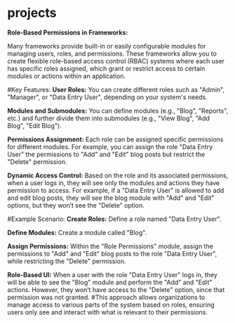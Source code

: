 # projects
**Role-Based Permissions in Frameworks:**

Many frameworks provide built-in or easily configurable modules for managing users, roles, and permissions. These frameworks allow you to create flexible role-based access control (RBAC) systems where each user has specific roles assigned, which grant or restrict access to certain modules or actions within an application.

#Key Features:
**User Roles:** You can create different roles such as "Admin", "Manager", or "Data Entry User", depending on your system's needs.

**Modules and Submodules:** You can define modules (e.g., "Blog", "Reports", etc.) and further divide them into submodules (e.g., "View Blog", "Add Blog", "Edit Blog").

**Permissions Assignment:** Each role can be assigned specific permissions for different modules. For example, you can assign the role "Data Entry User" the permissions to "Add" and "Edit" blog posts but restrict the "Delete" permission.

**Dynamic Access Control:** Based on the role and its associated permissions, when a user logs in, they will see only the modules and actions they have permission to access. For example, if a "Data Entry User" is allowed to add and edit blog posts, they will see the blog module with "Add" and "Edit" options, but they won’t see the "Delete" option.

#Example Scenario:
**Create Roles:** Define a role named "Data Entry User".

**Define Modules:** Create a module called "Blog".

**Assign Permissions:** Within the "Role Permissions" module, assign the permissions to "Add" and "Edit" blog posts to the role "Data Entry User", while restricting the "Delete" permission.

**Role-Based UI:** When a user with the role "Data Entry User" logs in, they will be able to see the "Blog" module and perform the "Add" and "Edit" actions. However, they won’t have access to the "Delete" option, since that permission was not granted.
#This approach allows organizations to manage access to various parts of the system based on roles, ensuring users only see and interact with what is relevant to their permissions.

